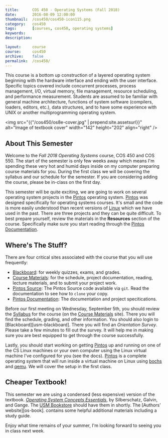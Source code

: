 ```yaml
---
title:      COS 450 - Operating Systems (Fall 2018)
date:       2016-08-09 12:00:00
thumbnail:  /cos450/cos450-icon115.png
category:   cos450
tags:       [courses, cos450, operating systems]
keywords:
description:

layout:     course
course:     cos450
archive:	false
permalink:  /cos450/
---
```

This course is a bottom up construction of a layered operating system beginning with the hardware interface and ending with the user interface. Specific topics covered include concurrent processes, process management, I/O, virtual memory, file management, resource scheduling, and performance measurement. Students are assumed to be familiar with general machine architecture, functions of system software (compilers, loaders, editors, etc.), data structures, and to have some experience with UNIX or another multiprogramming operating system.

<img src="{{"/cos450/os8e-cover.jpg" | prepend:site.assetsurl}}" alt="Image of textbook cover" width="142" height="202" align="right" />

## About This Semester

Welcome to the _Fall 2018 Operating Systems_ course, COS 450 and COS 550. The start of the semester is only few weeks away which means I'm spending these very hot and humid days inside on my computer preparing course materials for you. During the first class we will be covering the syllabus and our schedule for the semester. If you are considering adding the course, please be in-class on the first day.

This semester will be quite exciting, we are going to work on several operating system projects in the [Pintos][pintos] operating system. [Pintos][pintos] was designed specifically for operating systems courses. It's small and the code is more easily understood than recent versions of [Linux][linux] which we have used in the past. There are three projects and they can be quite difficult. To best prepare yourself, review the materials in the **Resources** section of the course. Specifically make sure you start reading through the [Pintos Documentation][pintos-docs].

## Where's The Stuff?

There are four critical sites associated with the course that you will use frequently:

* [Blackboard][blackboard]: for weekly quizzes, exams, and grades.
* [Course Materials][course-site]: for the schedule, project documentation, reading, lecture materials, and to submit your project work.
* [Pintos Source][pintos]: The Pintos Source code available via `git`. Read the documentation to see how to `clone` your copy.
* [Pintos Documentation][pintos-docs]: The documentation and project specitications.

Before our first meeting on Wednesday, September 5th, you should review the [Syllabus][syllabus] for the course (on the [Course Materials][course-site] site). There you will find the schedule, grading, and other information. You should also login to [Blackboard][usm-blackboard]. There you will find an _Orientation Survey_. Please take a few minutes to fill out the survey. It will help me in making sure you are best equipped to get through the course successfully.

Lastly, you should start working on getting [Pintos][pintos] up and running on one of the CS Linux machines or your own computer using the Linux virtual machine I've configured for you (see the docs). [Pintos][pintos] is a complete operating system that will run inside a virtual machine on Linux using [bochs][bochs] and [qemu][qemu]. We will cover the setup in the first class.

## Cheaper Textbook!

This semester we are using a condensed (less expensive) version of the textbook. _[Operating System Concepts Essentials][osbook]_, by Silberschatz, Galvin, and Gange. The [USM Bookstore][usm-bookstore] should have them in shortly. The [Authors' website][os-book]. contains some helpful additional materials including a study guide.

Enjoy what time remains of your summer, I'm looking forward to seeing you in class next week.

  [course-site]: https://https://usm-cos450-f18.github.io
  [syllabus]: http://https://usm-cos450-f18.github.io/syllabus.html
  [pintos-docs]: http://https://usm-cos450-f18.github.io/pintos/pintos.html
  [pintos]: http://pintos-os.org
  [linux]: http://kernel.org
  [osbook]: http://codex.cs.yale.edu/avi/os-book/OS8/os8e/index.html
  [usm-bookstore]: http://usm.maine.edu/books
  [blackboard]: http://bb.courses.maine.edu
  [bochs]: http://bochs.sourceforge.net
  [qemu]: http://qemu.org
  [ubuntu]: http://ubuntu.org
